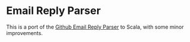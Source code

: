 # Email Reply Parser

This is a port of the [Github Email Reply Parser](https://github.com/github/email_reply_parser) to Scala, with some minor improvements.
